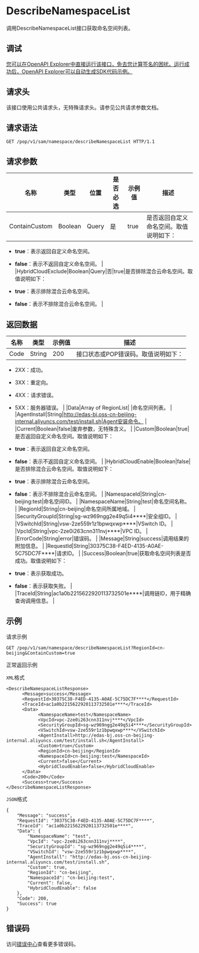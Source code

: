 # DescribeNamespaceList

调用DescribeNamespaceList接口获取命名空间列表。

## 调试

[您可以在OpenAPI Explorer中直接运行该接口，免去您计算签名的困扰。运行成功后，OpenAPI Explorer可以自动生成SDK代码示例。](https://api.aliyun.com/#product=sae&api=DescribeNamespaceList&type=ROA&version=2019-05-06)

## 请求头

该接口使用公共请求头，无特殊请求头。请参见公共请求参数文档。

## 请求语法

```
GET /pop/v1/sam/namespace/describeNamespaceList HTTP/1.1
```

## 请求参数

|名称|类型|位置|是否必选|示例值|描述|
|--|--|--|----|---|--|
|ContainCustom|Boolean|Query|是|true|是否返回自定义命名空间。取值说明如下：

 -   **true**：表示返回自定义命名空间。
-   **false**：表示不返回自定义命名空间。 |
|HybridCloudExclude|Boolean|Query|否|true|是否排除混合云命名空间。取值说明如下：

 -   **true**：表示排除混合云命名空间。
-   **false**：表示不排除混合云命名空间。 |

## 返回数据

|名称|类型|示例值|描述|
|--|--|---|--|
|Code|String|200|接口状态或POP错误码。取值说明如下：

 -   2XX：成功。
-   3XX：重定向。
-   4XX：请求错误。
-   5XX：服务器错误。 |
|Data|Array of RegionList| |命名空间列表。 |
|AgentInstall|String|http://edas-bj.oss-cn-beijing-internal.aliyuncs.com/test/install.sh|Agent安装命令。 |
|Current|Boolean|false|废弃参数，无特殊含义。 |
|Custom|Boolean|true|是否返回自定义命名空间。取值说明如下：

 -   **true**：表示返回自定义命名空间。
-   **false**：表示不返回自定义命名空间。 |
|HybridCloudEnable|Boolean|false|是否排除混合云命名空间。取值说明如下：

 -   **true**：表示排除混合云命名空间。
-   **false**：表示不排除混合云命名空间。 |
|NamespaceId|String|cn-beijing:test|命名空间ID。 |
|NamespaceName|String|test|命名空间名称。 |
|RegionId|String|cn-beijing|命名空间所属地域。 |
|SecurityGroupId|String|sg-wz969ngg2e49q5i4\*\*\*\*|安全组ID。 |
|VSwitchId|String|vsw-2ze559r1z1bpwqxwp\*\*\*\*|VSwitch ID。 |
|VpcId|String|vpc-2ze0i263cnn311nvj\*\*\*\*|VPC ID。 |
|ErrorCode|String|error|错误码。 |
|Message|String|success|调用结果的附加信息。 |
|RequestId|String|30375C38-F4ED-4135-A0AE-5C75DC7F\*\*\*\*|请求ID。 |
|Success|Boolean|true|获取命名空间列表是否成功。取值说明如下：

 -   **true**：表示获取成功。
-   **false**：表示获取失败。 |
|TraceId|String|ac1a0b2215622920113732501e\*\*\*\*|调用链ID，用于精确查询调用信息。 |

## 示例

请求示例

```
GET /pop/v1/sam/namespace/describeNamespaceList?RegionId=cn-beijing&ContainCustom=true
```

正常返回示例

`XML`格式

```
<DescribeNamespaceListResponse>
      <Message>success</Message>
      <RequestId>30375C38-F4ED-4135-A0AE-5C75DC7F****</RequestId>
      <TraceId>ac1a0b2215622920113732501e****</TraceId>
      <Data>
            <NamespaceName>test</NamespaceName>
            <VpcId>vpc-2ze0i263cnn311nvj****</VpcId>
            <SecurityGroupId>sg-wz969ngg2e49q5i4****</SecurityGroupId>
            <VSwitchId>vsw-2ze559r1z1bpwqxwp****</VSwitchId>
            <AgentInstall>http://edas-bj.oss-cn-beijing-internal.aliyuncs.com/test/install.sh</AgentInstall>
            <Custom>true</Custom>
            <RegionId>cn-beijing</RegionId>
            <NamespaceId>cn-beijing:test</NamespaceId>
            <Current>false</Current>
            <HybridCloudEnable>false</HybridCloudEnable>
      </Data>
      <Code>200</Code>
      <Success>true</Success>
</DescribeNamespaceListResponse>
```

`JSON`格式

```
{
    "Message": "success",
    "RequestId": "30375C38-F4ED-4135-A0AE-5C75DC7F****",
    "TraceId": "ac1a0b2215622920113732501e****",
    "Data": {
        "NamespaceName": "test",
        "VpcId": "vpc-2ze0i263cnn311nvj****",
        "SecurityGroupId": "sg-wz969ngg2e49q5i4****",
        "VSwitchId": "vsw-2ze559r1z1bpwqxwp****",
        "AgentInstall": "http://edas-bj.oss-cn-beijing-internal.aliyuncs.com/test/install.sh",
        "Custom": true,
        "RegionId": "cn-beijing",
        "NamespaceId": "cn-beijing:test",
        "Current": false,
        "HybridCloudEnable": false
    },
    "Code": 200,
    "Success": true
}
```

## 错误码

访问[错误中心](https://error-center.aliyun.com/status/product/sae)查看更多错误码。

